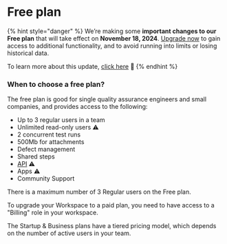 # Free plan

{% hint style="danger" %}
We’re making some **important changes to our Free plan** that will take effect on **November 18, 2024**. [Upgrade now](https://app.qase.io/billing) to gain access to additional functionality, and to avoid running into limits or losing historical data.

To learn more about this update, [click here](https://help.qase.io/en/articles/9902729-free-plan-updates) 🔗
{% endhint %}

### When to choose a free plan?

The free plan is good for single quality assurance engineers and small companies, and provides access to the following:

* Up to 3 regular users in a team
* Unlimited read-only users :warning:
* 2 concurrent test runs&#x20;
* 500Mb for attachments
* Defect management
* Shared steps
* [API](https://developers.qase.io/reference/introduction-to-the-qase-api) :warning:
* Apps :warning:
* Community Support

There is a maximum number of 3 Regular users on the Free plan.

To upgrade your Workspace to a paid plan, you need to have access to a "Billing" role in your workspace.

The Startup & Business plans have a tiered pricing model, which depends on the number of active users in your team.
